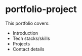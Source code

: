 # portfolio-project

This portfolio covers:
- Introduction
- Tech stacks/skills
- Projects
- Contact details